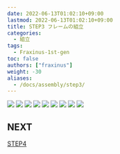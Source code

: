 ```yaml
---
date: 2022-06-13T01:02:10+09:00
lastmod: 2022-06-13T01:02:10+09:00
title: STEP3 フレームの組立
categories:
  - 組立
tags:
  - Fraxinus-1st-gen
toc: false
authors: ["fraxinus"]
weight: -30
aliases:
  - /docs/assembly/step3/
---
```


![](/images/fraxinus-assembly-3-frame-0.jpg)
![](/images/fraxinus-assembly-3-frame-1.jpg)
![](/images/fraxinus-assembly-3-frame-2.jpg)
![](/images/fraxinus-assembly-3-frame-3.jpg)
![](/images/fraxinus-assembly-3-frame-4.jpg)
![](/images/fraxinus-assembly-3-frame-5.jpg)
![](/images/fraxinus-assembly-3-frame-6.jpg)
![](/images/fraxinus-assembly-3-frame-7.jpg)
![](/images/fraxinus-assembly-3-frame-8.jpg)
## NEXT

[STEP4](../step4)